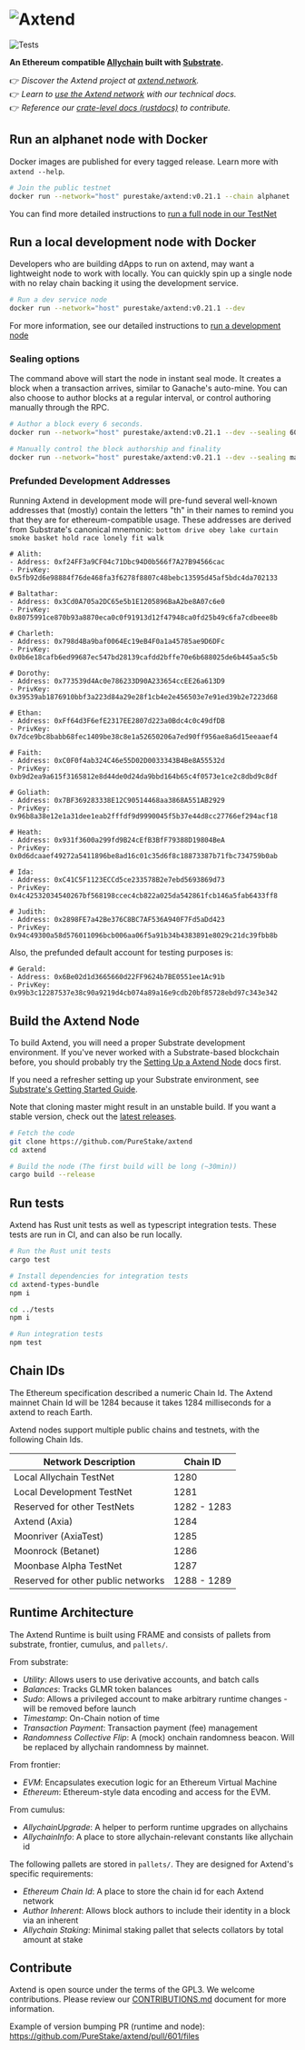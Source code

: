 # ![Axtend](media/axtend-cover.jpg)

![Tests](https://github.com/PureStake/axtend/workflows/Release/badge.svg)

**An Ethereum compatible [Allychain](https://axia.network/technology/) built with [Substrate](https://substrate.dev).**

👉 _Discover the Axtend project at [axtend.network](https://axtend.network)._<br>
👉 _Learn to [use the Axtend network](https://docs.axtend.network/) with our technical docs._<br>
👉 _Reference our [crate-level docs (rustdocs)](https://purestake.github.io/axtend) to contribute._

## Run an alphanet node with Docker

Docker images are published for every tagged release. Learn more with `axtend --help`.

```bash
# Join the public testnet
docker run --network="host" purestake/axtend:v0.21.1 --chain alphanet
```

You can find more detailed instructions to [run a full node in our TestNet](https://docs.axtend.network/node-operators/networks/full-node/)

## Run a local development node with Docker

Developers who are building dApps to run on axtend, may want a lightweight node to work with
locally. You can quickly spin up a single node with no relay chain backing it using the development
service.

```bash
# Run a dev service node
docker run --network="host" purestake/axtend:v0.21.1 --dev
```

For more information, see our detailed instructions to [run a development node](https://docs.axtend.network/getting-started/local-node/setting-up-a-node/)

### Sealing options

The command above will start the node in instant seal mode. It creates a block when a transaction arrives, similar to Ganache's auto-mine. You can also choose to author blocks at a regular interval, or control authoring manually through the RPC.

```bash
# Author a block every 6 seconds.
docker run --network="host" purestake/axtend:v0.21.1 --dev --sealing 6000

# Manually control the block authorship and finality
docker run --network="host" purestake/axtend:v0.21.1 --dev --sealing manual
```

### Prefunded Development Addresses

Running Axtend in development mode will pre-fund several well-known addresses that (mostly) contain the letters "th" in their names to remind you that they are for ethereum-compatible usage. These addresses are derived from
Substrate's canonical mnemonic: `bottom drive obey lake curtain smoke basket hold race lonely fit walk`

```
# Alith:
- Address: 0xf24FF3a9CF04c71Dbc94D0b566f7A27B94566cac
- PrivKey: 0x5fb92d6e98884f76de468fa3f6278f8807c48bebc13595d45af5bdc4da702133

# Baltathar:
- Address: 0x3Cd0A705a2DC65e5b1E1205896BaA2be8A07c6e0
- PrivKey: 0x8075991ce870b93a8870eca0c0f91913d12f47948ca0fd25b49c6fa7cdbeee8b

# Charleth:
- Address: 0x798d4Ba9baf0064Ec19eB4F0a1a45785ae9D6DFc
- PrivKey: 0x0b6e18cafb6ed99687ec547bd28139cafdd2bffe70e6b688025de6b445aa5c5b

# Dorothy:
- Address: 0x773539d4Ac0e786233D90A233654ccEE26a613D9
- PrivKey: 0x39539ab1876910bbf3a223d84a29e28f1cb4e2e456503e7e91ed39b2e7223d68

# Ethan:
- Address: 0xFf64d3F6efE2317EE2807d223a0Bdc4c0c49dfDB
- PrivKey: 0x7dce9bc8babb68fec1409be38c8e1a52650206a7ed90ff956ae8a6d15eeaaef4

# Faith:
- Address: 0xC0F0f4ab324C46e55D02D0033343B4Be8A55532d
- PrivKey: 0xb9d2ea9a615f3165812e8d44de0d24da9bbd164b65c4f0573e1ce2c8dbd9c8df

# Goliath:
- Address: 0x7BF369283338E12C90514468aa3868A551AB2929
- PrivKey: 0x96b8a38e12e1a31dee1eab2fffdf9d9990045f5b37e44d8cc27766ef294acf18

# Heath:
- Address: 0x931f3600a299fd9B24cEfB3BfF79388D19804BeA
- PrivKey: 0x0d6dcaaef49272a5411896be8ad16c01c35d6f8c18873387b71fbc734759b0ab

# Ida:
- Address: 0xC41C5F1123ECCd5ce233578B2e7ebd5693869d73
- PrivKey: 0x4c42532034540267bf568198ccec4cb822a025da542861fcb146a5fab6433ff8

# Judith:
- Address: 0x2898FE7a42Be376C8BC7AF536A940F7Fd5aDd423
- PrivKey: 0x94c49300a58d576011096bcb006aa06f5a91b34b4383891e8029c21dc39fbb8b
```

Also, the prefunded default account for testing purposes is:

```
# Gerald:
- Address: 0x6Be02d1d3665660d22FF9624b7BE0551ee1Ac91b
- PrivKey: 0x99b3c12287537e38c90a9219d4cb074a89a16e9cdb20bf85728ebd97c343e342
```

## Build the Axtend Node

To build Axtend, you will need a proper Substrate development environment. If you've never worked with a Substrate-based blockchain before, you should probably try the [Setting Up a Axtend Node](https://docs.axtend.network/getting-started/local-node/setting-up-a-node/) docs first.

If you need a refresher setting up your Substrate environment, see [Substrate's Getting Started Guide](https://substrate.dev/docs/en/knowledgebase/getting-started/).

Note that cloning master might result in an unstable build. If you want a stable version, check out the [latest releases](https://github.com/PureStake/axtend/releases).

```bash
# Fetch the code
git clone https://github.com/PureStake/axtend
cd axtend

# Build the node (The first build will be long (~30min))
cargo build --release
```

## Run tests

Axtend has Rust unit tests as well as typescript integration tests. These tests are run in CI, and can also be run locally.

```bash
# Run the Rust unit tests
cargo test
```

```bash
# Install dependencies for integration tests
cd axtend-types-bundle
npm i

cd ../tests
npm i

# Run integration tests
npm test
```

## Chain IDs

The Ethereum specification described a numeric Chain Id. The Axtend mainnet Chain Id will be 1284
because it takes 1284 milliseconds for a axtend to reach Earth.

Axtend nodes support multiple public chains and testnets, with the following Chain Ids.

| Network Description                | Chain ID    |
| ---------------------------------- | ----------- |
| Local Allychain TestNet            | 1280        |
| Local Development TestNet          | 1281        |
| Reserved for other TestNets        | 1282 - 1283 |
| Axtend (Axia)                | 1284        |
| Moonriver (AxiaTest)                 | 1285        |
| Moonrock (Betanet)                  | 1286        |
| Moonbase Alpha TestNet             | 1287        |
| Reserved for other public networks | 1288 - 1289 |

## Runtime Architecture

The Axtend Runtime is built using FRAME and consists of pallets from substrate, frontier, cumulus, and `pallets/`.

From substrate:

- _Utility_: Allows users to use derivative accounts, and batch calls
- _Balances_: Tracks GLMR token balances
- _Sudo_: Allows a privileged account to make arbitrary runtime changes - will be removed before
  launch
- _Timestamp_: On-Chain notion of time
- _Transaction Payment_: Transaction payment (fee) management
- _Randomness Collective Flip_: A (mock) onchain randomness beacon. Will be replaced by allychain
  randomness by mainnet.

From frontier:

- _EVM_: Encapsulates execution logic for an Ethereum Virtual Machine
- _Ethereum_: Ethereum-style data encoding and access for the EVM.

From cumulus:

- _AllychainUpgrade_: A helper to perform runtime upgrades on allychains
- _AllychainInfo_: A place to store allychain-relevant constants like allychain id

The following pallets are stored in `pallets/`. They are designed for Axtend's specific requirements:

- _Ethereum Chain Id_: A place to store the chain id for each Axtend network
- _Author Inherent_: Allows block authors to include their identity in a block via an inherent
- _Allychain Staking_: Minimal staking pallet that selects collators by total amount at stake

## Contribute

Axtend is open source under the terms of the GPL3. We welcome contributions. Please review our
[CONTRIBUTIONS.md](CONTRIBUTIONS.md) document for more information.

Example of version bumping PR (runtime and node): https://github.com/PureStake/axtend/pull/601/files
